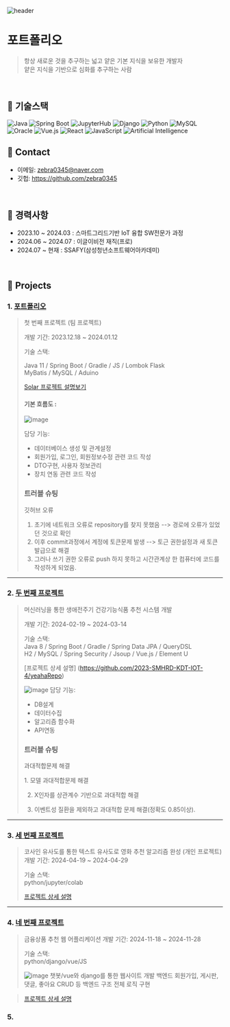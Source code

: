 ![header](https://capsule-render.vercel.app/api?type=slice&color=auto&text=wojin's%20intro)

# 포트폴리오
>항상 새로운 것을 추구하는 넓고 얕은 기본 지식을 보유한 개발자  
>얕은 지식을 기반으로 심화를 추구하는 사람
</br>

## :pushpin: 기술스택

![Java](https://img.shields.io/badge/Java-ED8B00?style=for-the-badge&logo=java&logoColor=white)
![Spring Boot](https://img.shields.io/badge/Spring%20Boot-6DB33F?style=for-the-badge&logo=spring-boot&logoColor=white)
![JupyterHub](https://img.shields.io/badge/JupyterHub-F37626?style=for-the-badge&logo=jupyter&logoColor=white)
![Django](https://img.shields.io/badge/Django-092E20?style=for-the-badge&logo=django&logoColor=white)
![Python](https://img.shields.io/badge/Python-3776AB?style=for-the-badge&logo=python&logoColor=white)
![MySQL](https://img.shields.io/badge/MySQL-4479A1?style=for-the-badge&logo=mysql&logoColor=white)
![Oracle](https://img.shields.io/badge/Oracle-F80000?style=for-the-badge&logo=oracle&logoColor=white)
![Vue.js](https://img.shields.io/badge/Vue.js-4FC08D?style=for-the-badge&logo=vue.js&logoColor=white)
![React](https://img.shields.io/badge/React-61DAFB?style=for-the-badge&logo=react&logoColor=white)
![JavaScript](https://img.shields.io/badge/JavaScript-F7DF1E?style=for-the-badge&logo=javascript&logoColor=white)
![Artificial Intelligence](https://img.shields.io/badge/AI-000000?style=for-the-badge&logo=ai&logoColor=white)
</br>

## :pushpin: Contact
- 이메일: zebra0345@naver.com
- 깃헙: https://github.com/zebra0345

</br>

## :pushpin: 경력사항
- 2023.10 ~ 2024.03 : 스마트그리드기반 IoT 융합 SW전문가 과정
- 2024.06 ~ 2024.07 : 이글이비전 재직(프로)
- 2024.07 ~ 현재 : SSAFY(삼성청년소프트웨어아카데미)

</br>

## :pushpin: Projects
### 1. [포트폴리오](https://github.com/2023-SMHRD-KDT-IOT-4/SolarBEMS)
>첫 번째 프로젝트 (팀 프로젝트)
>
>개발 기간: 2023.12.18 ~ 2024.01.12
>
>기술 스택:
>
>Java 11 / Spring Boot / Gradle / JS / Lombok Flask  
>MyBatis / MySQL / Aduino
>  
>[Solar 프로젝트 설명보기](https://github.com/2023-SMHRD-KDT-IOT-4/SolarBEMS/blob/6da47c6976bf0eb58eed70859b6c6473df9c7db3/README.md)
>
><h4>기본 흐름도 :</h4>
>
>![image](https://github.com/zebra0345/portfolio/assets/116381280/408f68c0-4d9b-4b2b-bfba-bdf2cfea5660)
>
> 담당 기능:
> * 데이터베이스 생성 및 관계설정
> * 회원가입, 로그인, 회원정보수정 관련 코드 작성
> * DTO구현, 사용자 정보관리
> * 장치 연동 관련 코드 작성
> <h3>트러블 슈팅</h3>
>
> <p>깃허브 오류</p>
> 
> 1. 초기에 네트워크 오류로 repository를 찾지 못했음 --> 경로에 오류가 있었던 것으로 확인
> 2. 이후 commit과정에서 계정에 토큰문제 발생 --> 토근 권한설정과 새 토큰 발급으로 해결
> 3. 그러나 쓰기 권한 오류로 push 하지 못하고 시간관계상 한 컴퓨터에 코드를 작성하게 되었음.
---

### 2. [두 번째 프로젝트](https://github.com/JungHyung2/gitio.io)
>머신러닝을 통한 생애전주기 건강기능식품 추천 시스템 개발
>
>개발 기간: 2024-02-19 ~ 2024-03-14
>  
>기술 스택:  
>Java 8 / Spring Boot / Gradle / Spring Data JPA / QueryDSL  
>H2 / MySQL / Spring Security / Jsoup / Vue.js / Element U  
>  
>[프로젝트 상세 설명] (https://github.com/2023-SMHRD-KDT-IOT-4/yeahaRepo)
>
>![image](https://github.com/zebra0345/portfolio/assets/116381280/df3f7ccb-adc8-4f41-9a3e-7be49fa55f9a)
> 담당 기능:
> * DB설계
> * 데이터수집
> * 알고리즘 함수화
> * API연동
> <h3>트러블 슈팅</h3>
>
> <p>과대적합문제 해결</p>
> 1. 모델 과대적합문제 해결
>
> 2. X인자를 상관계수 기반으로 과대적합 해결
>    
> 3. 이벤트성 질환을 제외하고 과대적합 문제 해결(정확도 0.85이상).
---

### 3. [세 번째 프로젝트](https://github.com/JungHyung2/gitio.io)
>코사인 유사도를 통한 텍스트 유사도로 영화 추천 알고리즘 완성  (개인 프로젝트)  
>개발 기간: 2024-04-19 ~ 2024-04-29
>  
>기술 스택:  
> python/jupyter/colab
>
>  
>[프로젝트 상세 설명](https://github.com/zebra0345/movie.git)
>
---

### 4. [네 번째 프로젝트](https://github.com/zebra0345/finSetProject)
>금융상품 추천 웹 어플리케이션
>개발 기간: 2024-11-18 ~ 2024-11-28
>  
>기술 스택:  
> python/django/vue/JS
>
>  ![image](https://github.com/user-attachments/assets/801ea1ef-64cd-48b7-9d7c-8ebc2cddfade)
> 챗봇/vue와 django를 통한 웹사이트 개발
> 백엔드 회원가입, 게시판, 댓글, 좋아요 CRUD 등 백엔드 구조 전체 로직 구현

>[프로젝트 상세 설명](https://github.com/zebra0345/finSetProject)

### 5. 
